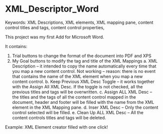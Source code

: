 # XML_Descriptor_Word
Keywords: XML Descriptions, XML elements, XML mapping pane, content control titles and tags, content control properties, 

This project was my first Add for Microsoft Word. 

It contains: 
1.	Trial buttons to change the format of the document into PDF and XPS
2.	My Goal buttons to modify the tag and title of the XML Mappings 
a.	XML Description – it intended to copy the name automatically every time that you map a new content control. Not working – reason: there is no event that contains the name of the XML element when you map a new content control. 
b.	Keep Previous XML Desc Toggle – it works together with the Assign All XML Desc. If the toggle is not checked, all the previous titles and tags will be overwritten.
c.	Assign ALL XML Desc – the titles and the tags of all the content control mapped in the document, header and footer will be filled with the name from the XML element in the XML Mapping pane.
d.	Inser XML Desc – Only the content control selected will be filled.
e.	Clean Up ALL XML Desc – All the content controls titles and tags will be deleted. 

Example: XML Element creator filled with one click!






 
